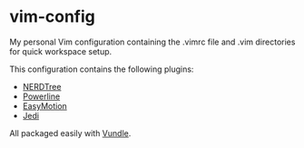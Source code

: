 vim-config
==========

My personal Vim configuration containing the .vimrc file and .vim directories
for quick workspace setup.

This configuration contains the following plugins:

* [NERDTree](http://www.vim.org/scripts/script.php?script_id=1658)
* [Powerline](http://www.vim.org/scripts/script.php?script_id=3881)
* [EasyMotion](http://www.vim.org/scripts/script.php?script_id=3526)
* [Jedi](https://github.com/davidhalter/jedi-vim)

All packaged easily with [Vundle](http://www.vim.org/scripts/script.php?script_id=3458).
